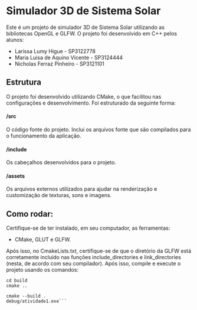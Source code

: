 # Simulador 3D de Sistema Solar

Este é um projeto de simulador 3D de Sistema Solar utilizando as bibliotecas OpenGL e GLFW. O projeto foi 
desenvolvido em C++ pelos alunos:

- Larissa Lumy Higue - SP3122778
- Maria Luisa de Aquino Vicente - SP3124444
- Nicholas Ferraz Pinheiro - SP3121101

## Estrutura

O projeto foi desenvolvido utilizando CMake, o que facilitou nas configurações e desenvolvimento. Foi estruturado
da seguinte forma:

#### /src

O código fonte do projeto. Inclui os arquivos fonte que são compilados para o funcionamento da aplicação.

#### /include

Os cabeçalhos desenvolvidos para o projeto.

#### /assets

Os arquivos externos utilizados para ajudar na renderização e customização de texturas, sons e imagens.


## Como rodar:

Certifique-se de ter instalado, em seu computador, as ferramentas:
- CMake, GLUT e GLFW.

Após isso, no CmakeLists.txt, certifique-se de que o diretório da GLFW está corretamente incluído nas funções
include_directories e link_directories (nesta, de acordo com seu compilador). Após isso, compile e execute o projeto
usando os comandos:

```mkdir build
cd build
cmake ..

cmake --build .
debug/atividade1.exe```